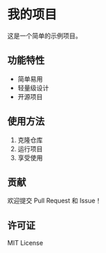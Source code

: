 # 我的项目

这是一个简单的示例项目。

## 功能特性

- 简单易用
- 轻量级设计
- 开源项目

## 使用方法

1. 克隆仓库
2. 运行项目
3. 享受使用

## 贡献

欢迎提交 Pull Request 和 Issue！

## 许可证

MIT License